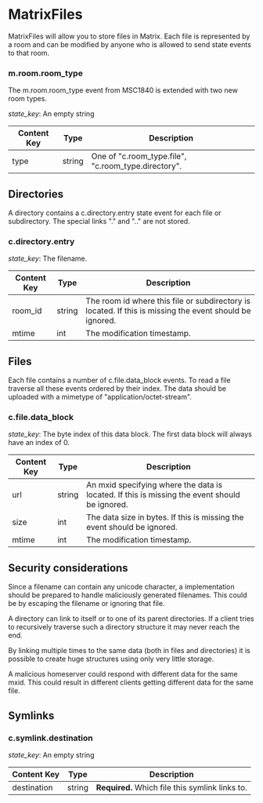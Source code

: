# MatrixFiles

MatrixFiles will allow you to store files in Matrix. Each file is represented by a room and can be modified by anyone who is allowed to send state events to that room.

### m.room.room_type

The m.room.room_type event from MSC1840 is extended with two new room types.

*state_key*: An empty string

|Content Key|Type|Description|
|-|-|-|
|type|string|One of "c.room_type.file", "c.room_type.directory".|

## Directories

A directory contains a c.directory.entry state event for each file or subdirectory. The special links "." and ".." are not stored.

### c.directory.entry

*state_key*: The filename.

|Content Key|Type|Description|
|-|-|-|
|room_id|string|The room id where this file or subdirectory is located. If this is missing the event should be ignored.|
|mtime|int|The modification timestamp.|

## Files

Each file contains a number of c.file.data_block events. To read a file traverse all these events ordered by their index. The data should be uploaded with a mimetype of "application/octet-stream". 

### c.file.data_block

*state_key*: The byte index of this data block. The first data block will always have an index of 0.

|Content Key|Type|Description|
|-|-|-|
|url|string|An mxid specifying where the data is located. If this is missing the event should be ignored.|
|size|int|The data size in bytes. If this is missing the event should be ignored.|
|mtime|int|The modification timestamp.|

## Security considerations

Since a filename can contain any unicode character, a implementation should be prepared to handle maliciously generated filenames. This could be by escaping the filename or ignoring that file.

A directory can link to itself or to one of its parent directories. If a client tries to recursively traverse such a directory structure it may never reach the end.

By linking multiple times to the same data (both in files and directories) it is possible to create huge structures using only very little storage.

A malicious homeserver could respond with different data for the same mxid. This could result in different clients getting different data for the same file.


## Symlinks

### c.symlink.destination

*state_key*: An empty string

|Content Key|Type|Description|
|-|-|-|
|destination|string|**Required.** Which file this symlink links to.|



